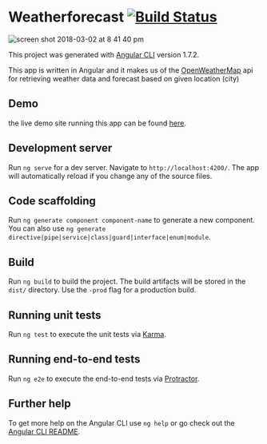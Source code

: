
# Weatherforecast   [![Build Status](https://travis-ci.org/swaky/weatherforecast.svg?branch=master)](https://travis-ci.org/swaky/weatherforecast) 

![screen shot 2018-03-02 at 8 41 40 pm](https://user-images.githubusercontent.com/14261123/36906412-df9c58f4-1e5b-11e8-8705-473bad078c1b.png)



This project was generated with [Angular CLI](https://github.com/angular/angular-cli) version 1.7.2.


This app is written in Angular and it makes us of the [OpenWeatherMap](http://openweathermap.org/forecast5) api for retrieving weather data and forecast based on given location (city)

## Demo

the live demo site running this app can be found [here](https://swaky.github.io/weatherforecast/). 


## Development server

Run `ng serve` for a dev server. Navigate to `http://localhost:4200/`. The app will automatically reload if you change any of the source files.

## Code scaffolding

Run `ng generate component component-name` to generate a new component. You can also use `ng generate directive|pipe|service|class|guard|interface|enum|module`.

## Build

Run `ng build` to build the project. The build artifacts will be stored in the `dist/` directory. Use the `-prod` flag for a production build.

## Running unit tests

Run `ng test` to execute the unit tests via [Karma](https://karma-runner.github.io).

## Running end-to-end tests

Run `ng e2e` to execute the end-to-end tests via [Protractor](http://www.protractortest.org/).

## Further help 

To get more help on the Angular CLI use `ng help` or go check out the [Angular CLI README](https://github.com/angular/angular-cli/blob/master/README.md).
